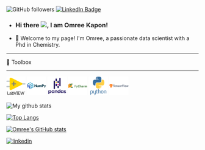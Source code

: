![GitHub followers](https://img.shields.io/github/followers/ok-bar?style=social)  [![LinkedIn Badge](https://img.shields.io/badge/LinkedIn-Profile-informational?style=flat&logo=linkedin&logoColor=white&color=0D76A8)](https://www.linkedin.com/in/omree-kapon/)

- ### Hi there <img src="https://raw.githubusercontent.com/MartinHeinz/MartinHeinz/master/wave.gif" width="30px">, I am Omree Kapon!
- 👀 Welcome to my page!
I'm Omree, a passionate data scientist with a Phd in Chemistry.

---

🧰 Toolbox

---
<img src="https://raw.githubusercontent.com/devicons/devicon/2ae2a900d2f041da66e950e4d48052658d850630/icons/labview/labview-original-wordmark.svg" height="50" width="50"> <img src="https://raw.githubusercontent.com/devicons/devicon/2ae2a900d2f041da66e950e4d48052658d850630/icons/numpy/numpy-original-wordmark.svg" height="50" width="50"> <img src="https://raw.githubusercontent.com/devicons/devicon/2ae2a900d2f041da66e950e4d48052658d850630/icons/pandas/pandas-original-wordmark.svg" height="50" width="50"> <img src="https://raw.githubusercontent.com/devicons/devicon/2ae2a900d2f041da66e950e4d48052658d850630/icons/pycharm/pycharm-original-wordmark.svg" height="50" width="50"> <img src="https://raw.githubusercontent.com/devicons/devicon/2ae2a900d2f041da66e950e4d48052658d850630/icons/python/python-original-wordmark.svg" height="50" width="50"> <img src="https://raw.githubusercontent.com/devicons/devicon/2ae2a900d2f041da66e950e4d48052658d850630/icons/tensorflow/tensorflow-original-wordmark.svg" height="50" width="50">
<!---
ok-bar/ok-bar is a ✨ special ✨ repository because its `README.md` (this file) appears on your GitHub profile.
You can click the Preview link to take a look at your changes.
--->
 
 <img align="center" src="https://github-readme-streak-stats.herokuapp.com?user=ok-bar&theme=vue-dark&hide_border=true&date_format=M%20j%5B%2C%20Y%5D" alt="My github stats" />

 
[![Top Langs](https://github-readme-stats.vercel.app/api/top-langs/?username=ok-bar&hide=java,html,css&theme=highcontrast)](https://github.com/anuraghazra/github-readme-stats)

[![Omree's GitHub stats](https://github-readme-stats.vercel.app/api?username=ok-bar&theme=tokyonight)](https://github.com/anuraghazra/github-readme-stats)


 <a href="https://www.linkedin.com/in/omree-kapon//" rel="nofollow noreferrer">
    <img src="https://i.stack.imgur.com/gVE0j.png" alt="linkedin" height="50" width="50">
